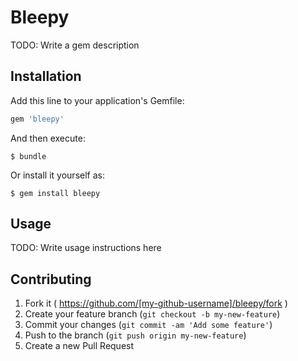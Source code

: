 # Bleepy

TODO: Write a gem description

## Installation

Add this line to your application's Gemfile:

```ruby
gem 'bleepy'
```

And then execute:

    $ bundle

Or install it yourself as:

    $ gem install bleepy

## Usage

TODO: Write usage instructions here

## Contributing

1. Fork it ( https://github.com/[my-github-username]/bleepy/fork )
2. Create your feature branch (`git checkout -b my-new-feature`)
3. Commit your changes (`git commit -am 'Add some feature'`)
4. Push to the branch (`git push origin my-new-feature`)
5. Create a new Pull Request
